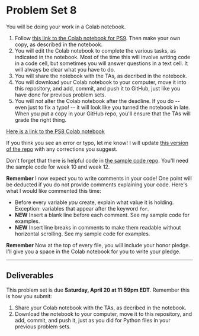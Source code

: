 # Problem Set 8

You will be doing your work in a Colab notebook. 

1. Follow [this link to the Colab notebook for PS9](https://colab.research.google.com/drive/1pptHiifBKZmdsUuF-jgc2tWR5hV3X9co?usp=sharing). Then make your own copy, as described in the notebook.
2. You will edit the Colab notebook to complete the various tasks, as indicated in the notebook. Most of the time this will involve writing code in a code cell, but sometimes you will answer questions in a text cell. It will always be clear what you have to do.
3. You will share the notebook with the TAs, as decribed in the notebook.
4. You will download your Colab notebook to your computer, move it into this repository, and add, commit, and push it to GitHub, just like you have done for previous problem sets.
5. You will *not* alter the Colab notebook after the deadline. If you do -- even just to fix a typo! -- it will look like you turned the notebook in late. When you put a copy in your GitHub repo, you'll ensure that the TAs will grade the right thing.

[Here is a link to the PS8 Colab notebook](https://colab.research.google.com/drive/1pptHiifBKZmdsUuF-jgc2tWR5hV3X9co?usp=sharing)

If you think you see an error or typo, let me know! I will update [this version of the repo](https://github.com/CSCI1090-S24/ps9) with any corrections you suggest.

Don't forget that there is helpful code in [the sample code repo](https://github.com/CSCI1090-S24/sample_code/). You'll need the sample code for week 10 and week 12.


**Remember** I now expect you to write comments in your code! One point will be deducted if you do not provide comments explaining your code. Here's what I would like commented this time:

* Before every variable *you* create, explain what value it is holding. Exception: variables that appear after the keyword `for`.
* **NEW** Insert a blank line before each comment. See my sample code for examples.
* **NEW** Insert line breaks in comments to make them readable without horizontal scrolling. See my sample code for examples.

**Remember** Now at the top of every file, you will include your honor pledge. I'll give you a space in the Colab notebook for you to write your pledge.

---

## Deliverables

This problem set is due **Saturday, April 20 at 11:59pm EDT**. Remember this is how you submit:

1. Share your Colab notebook with the TAs, as decribed in the notebook.
2. Download the notebook to your computer, move it to this repository, and add, commit, and push it, just as you did for Python files in your previous problem sets.





